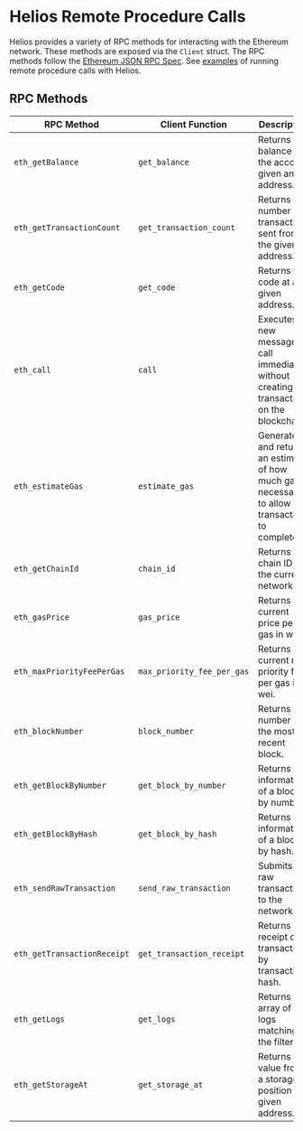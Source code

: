 # Helios Remote Procedure Calls

Helios provides a variety of RPC methods for interacting with the Ethereum network. These methods are exposed via the `Client` struct.  The RPC methods follow the [Ethereum JSON RPC Spec](https://ethereum.github.io/execution-apis/api-documentation). See [examples](./examples/readme.rs) of running remote procedure calls with Helios.

## RPC Methods

| RPC Method | Client Function | Description | Example |
| ---------- | --------------- | ----------- | ------- |
| `eth_getBalance` | `get_balance` | Returns the balance of the account given an address. | `client.get_balance(&self, address: &str, block: BlockTag)` |
| `eth_getTransactionCount` | `get_transaction_count` | Returns the number of transactions sent from the given address. | `client.get_transaction_count(&self, address: &str, block: BlockTag)` |
| `eth_getCode` | `get_code` | Returns the code at a given address. | `client.get_code(&self, address: &str, block: BlockTag)` |
| `eth_call` | `call` | Executes a new message call immediately without creating a transaction on the blockchain. | `client.call(&self, opts: CallOpts, block: BlockTag)` |
| `eth_estimateGas` | `estimate_gas` | Generates and returns an estimate of how much gas is necessary to allow the transaction to complete. | `client.estimate_gas(&self, opts: CallOpts)` |
| `eth_getChainId` | `chain_id` | Returns the chain ID of the current network. | `client.chain_id(&self)` |
| `eth_gasPrice` | `gas_price` | Returns the current price per gas in wei. | `client.gas_price(&self)` |
| `eth_maxPriorityFeePerGas` | `max_priority_fee_per_gas` | Returns the current max priority fee per gas in wei. | `client.max_priority_fee_per_gas(&self)` |
| `eth_blockNumber` | `block_number` | Returns the number of the most recent block. | `client.block_number(&self)` |
| `eth_getBlockByNumber` | `get_block_by_number` | Returns the information of a block by number. | `get_block_by_number(&self, block: BlockTag, full_tx: bool)` |
| `eth_getBlockByHash` | `get_block_by_hash` | Returns the information of a block by hash. | `get_block_by_hash(&self, hash: &str, full_tx: bool)` |
| `eth_sendRawTransaction` | `send_raw_transaction` | Submits a raw transaction to the network. | `client.send_raw_transaction(&self, bytes: &str)` |
| `eth_getTransactionReceipt` | `get_transaction_receipt` | Returns the receipt of a transaction by transaction hash. | `client.get_transaction_receipt(&self, hash: &str)` |
| `eth_getLogs` | `get_logs` | Returns an array of logs matching the filter. | `client.get_logs(&self, filter: Filter)` |
| `eth_getStorageAt` | `get_storage_at` | Returns the value from a storage position at a given address. | `client.get_storage_at(&self, address: &str, slot: H256, block: BlockTag)` |
